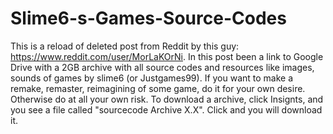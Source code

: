 # Slime6-s-Games-Source-Codes
This is a reload of deleted post from Reddit by this guy: https://www.reddit.com/user/MorLaKOrNi. In this post been a link to Google Drive with a 2GB archive with all source codes and resources like images, sounds of games by slime6 (or Justgames99). If you want to make a remake, remaster, reimagining of some game, do it for your own desire. Otherwise do at all your own risk.
To download a archive, click Insignts, and you see a file called "sourcecode Archive X.X". Click and you will download it.
